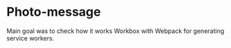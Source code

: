 # Photo-message

Main goal was to check how it works Workbox with Webpack for generating service workers.
